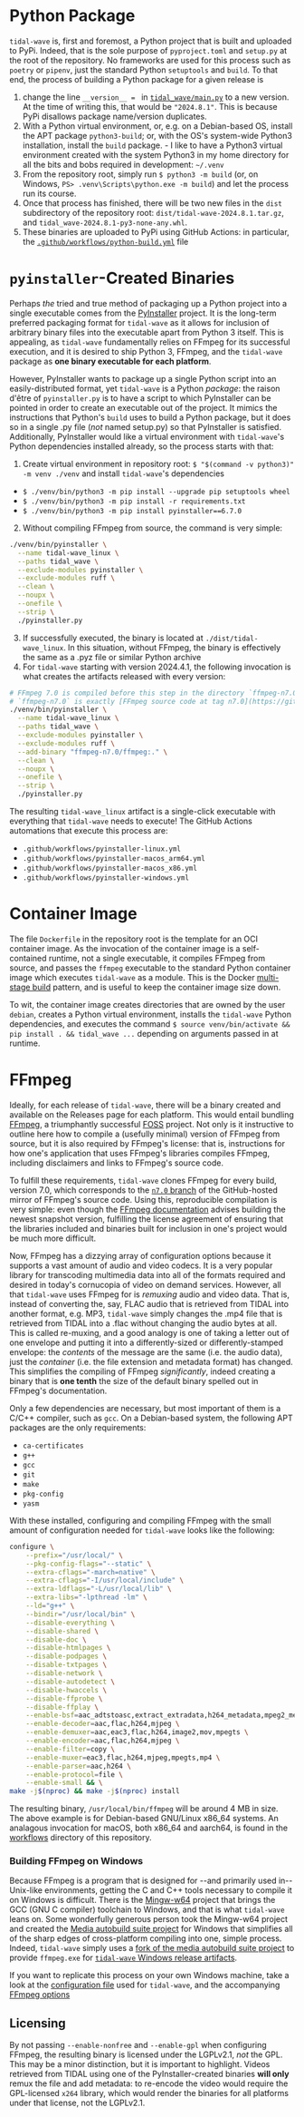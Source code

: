 # Python Package

`tidal-wave` is, first and foremost, a Python project that is built and uploaded to PyPi. Indeed, that is the sole purpose of `pyproject.toml` and `setup.py` at the root of the repository. No frameworks are used for this process such as `poetry` or `pipenv`, just the standard Python `setuptools` and `build`. To that end, the process of building a Python package for a given release is 
  1. change the line `__version__ = ` in [`tidal_wave/main.py`](https://github.com/ebb-earl-co/tidal-wave/blob/trunk/tidal_wave/main.py#L32) to a new version. At the time of writing this, that would be `"2024.8.1"`. This is because PyPi disallows package name/version duplicates.
  2. With a Python virtual environment, or, e.g. on a Debian-based OS, install the APT package `python3-build`; or, with the OS's system-wide Python3 installation, install the `build` package. 
    - I like to have a Python3 virtual environment created with the system Python3 in my home directory for all the bits and bobs required in development: `~/.venv`
  3. From the repository root, simply run `$ python3 -m build` (or, on Windows, `PS> .venv\Scripts\python.exe -m build`) and let the process run its course.
  4. Once that process has finished, there will be two new files in the `dist` subdirectory of the repository root: `dist/tidal-wave-2024.8.1.tar.gz`, and `tidal_wave-2024.8.1-py3-none-any.whl`.
  5. These binaries are uploaded to PyPi using GitHub Actions: in particular, the [`.github/workflows/python-build.yml`](https://github.com/ebb-earl-co/tidal-wave/blob/trunk/.github/workflows/python-build.yml) file

# `pyinstaller`-Created Binaries
Perhaps *the* tried and true method of packaging up a Python project into a single executable comes from the [PyInstaller](https://pyinstaller.org) project. It is the long-term preferred packaging format for `tidal-wave` as it allows for inclusion of arbitrary binary files into the executable apart from Python 3 itself. This is appealing, as `tidal-wave` fundamentally relies on FFmpeg for its successful execution, and it is desired to ship Python 3, FFmpeg, and the `tidal-wave` package as **one binary executable for each platform**.

However, PyInstaller wants to package up a single Python script into an easily-distributed format, yet `tidal-wave` is a Python *package*: the raison d'être of `pyinstaller.py` is to have a script to which PyInstaller can be pointed in order to create an executable out of the project. It mimics the instructions that Python's `build` uses to build a Python package, but it does so in a single .py file (*not* named setup.py) so that PyInstaller is satisfied. Additionally, PyInstaller would like a virtual environment with `tidal-wave`'s Python dependencies installed already, so the process starts with that:
  1. Create virtual environment in repository root: `$ "$(command -v python3)" -m venv ./venv` and install `tidal-wave`'s dependencies
   - `$ ./venv/bin/python3 -m pip install --upgrade pip setuptools wheel`
   - `$ ./venv/bin/python3 -m pip install -r requirements.txt`
   - `$ ./venv/bin/python3 -m pip install pyinstaller==6.7.0`
  2. Without compiling FFmpeg from source, the command is very simple:
  ```bash
  ./venv/bin/pyinstaller \
    --name tidal-wave_linux \
    --paths tidal_wave \
    --exclude-modules pyinstaller \
    --exclude-modules ruff \
    --clean \
    --noupx \
    --onefile \
    --strip \
    ./pyinstaller.py
  ```
  3. If successfully executed, the binary is located at `./dist/tidal-wave_linux`. In this situation, without FFmpeg, the binary is effectively the same as a .pyz file or similar Python archive
  4. For `tidal-wave` starting with version 2024.4.1, the following invocation is what creates the artifacts released with every version:
  ```bash
  # FFmpeg 7.0 is compiled before this step in the directory `ffmpeg-n7.0`
  # `ffmpeg-n7.0` is exactly [FFmpeg source code at tag n7.0](https://github.com/FFmpeg/FFmpeg/releases/tag/n7.0)
  ./venv/bin/pyinstaller \
    --name tidal-wave_linux \
    --paths tidal_wave \
    --exclude-modules pyinstaller \
    --exclude-modules ruff \
    --add-binary "ffmpeg-n7.0/ffmpeg:." \
    --clean \
    --noupx \
    --onefile \
    --strip \
    ./pyinstaller.py
  ```
  The resulting `tidal-wave_linux` artifact is a single-click executable with everything that `tidal-wave` needs to execute! The GitHub Actions automations that execute this process are:
  - `.github/workflows/pyinstaller-linux.yml`
  - `.github/workflows/pyinstaller-macos_arm64.yml`
  - `.github/workflows/pyinstaller-macos_x86.yml`
  - `.github/workflows/pyinstaller-windows.yml`

# Container Image
The file `Dockerfile` in the repository root is the template for an OCI container image. As the invocation of the container image is a self-contained runtime, not a single executable, it compiles FFmpeg from source, and passes the `ffmpeg` executable to the standard Python container image which executes `tidal-wave` as a module. This is the Docker [multi-stage build](https://docs.docker.com/build/building/multi-stage/#use-multi-stage-builds) pattern, and is useful to keep the container image size down.

To wit, the container image creates directories that are owned by the user `debian`, creates a Python virtual environment, installs the `tidal-wave` Python dependencies, and executes the command `$ source venv/bin/activate && pip install . && tidal_wave ...` depending on arguments passed in at runtime.

# FFmpeg
Ideally, for each release of `tidal-wave`, there will be a binary created and available on the Releases page for each platform. This would entail bundling [FFmpeg](https://ffmpeg.org), a triumphantly successful [FOSS](https://en.wikipedia.org/wiki/Free_and_open-source_software) project. Not only is it instructive to outline here how to compile a (usefully minimal) version of FFmpeg from source, but it is also required by FFmpeg's license: that is, instructions for how one's application that uses FFmpeg's libraries compiles FFmpeg, including disclaimers and links to FFmpeg's source code.

To fulfill these requirements, `tidal-wave` clones FFmpeg for every build, version 7.0, which corresponds to the [`n7.0` branch](https://github.com/FFmpeg/FFmpeg/tree/n7.0) of the GitHub-hosted mirror of FFmpeg's source code. Using this, reproducible compilation is very simple: even though the [FFmpeg documentation](https://trac.ffmpeg.org/wiki/CompilationGuide) advises building the newest snapshot version, fulfilling the license agreement of ensuring that the libraries included and binaries built for inclusion in one's project would be much more difficult.

Now, FFmpeg has a dizzying array of configuration options because it supports a vast amount of audio and video codecs. It is a very popular library for transcoding multimedia data into all of the formats required and desired in today's cornucopia of video on demand services. However, all that `tidal-wave` uses FFmpeg for is *remuxing* audio and video data. That is, instead of converting the, say, FLAC audio that is retrieved from TIDAL into another format, e.g. MP3, `tidal-wave` simply changes the .mp4 file that is retrieved from TIDAL into a .flac without changing the audio bytes at all. This is called re-muxing, and a good analogy is one of taking a letter out of one envelope and putting it into a differently-sized or differently-stamped envelope: the *contents* of the message are the same (i.e. the audio data), just the *container* (i.e. the file extension and metadata format) has changed. This simplifies the compiling of FFmpeg *significantly*, indeed creating a binary that is **one tenth** the size of the default binary spelled out in FFmpeg's documentation.

Only a few dependencies are necessary, but most important of them is a C/C++ compiler, such as `gcc`. On a Debian-based system, the following APT packages are the only requirements:
 - `ca-certificates`
 - `g++`
 - `gcc`
 - `git`
 - `make`
 - `pkg-config`
 - `yasm`

With these installed, configuring and compiling FFmpeg with the small amount of configuration needed for `tidal-wave` looks like the following:
```bash
configure \
    --prefix="/usr/local/" \
    --pkg-config-flags="--static" \
    --extra-cflags="-march=native" \
    --extra-cflags="-I/usr/local/include" \
    --extra-ldflags="-L/usr/local/lib" \
    --extra-libs="-lpthread -lm" \
    --ld="g++" \
    --bindir="/usr/local/bin" \
    --disable-everything \
    --disable-shared \
    --disable-doc \
    --disable-htmlpages \
    --disable-podpages \
    --disable-txtpages \
    --disable-network \
    --disable-autodetect \
    --disable-hwaccels \
    --disable-ffprobe \
    --disable-ffplay \
    --enable-bsf=aac_adtstoasc,extract_extradata,h264_metadata,mpeg2_metadata \
    --enable-decoder=aac,flac,h264,mjpeg \
    --enable-demuxer=aac,eac3,flac,h264,image2,mov,mpegts \
    --enable-encoder=aac,flac,h264,mjpeg \
    --enable-filter=copy \
    --enable-muxer=eac3,flac,h264,mjpeg,mpegts,mp4 \
    --enable-parser=aac,h264 \
    --enable-protocol=file \
    --enable-small && \
make -j$(nproc) && make -j$(nproc) install
```

The resulting binary, `/usr/local/bin/ffmpeg` will be around 4 MB in size. The above example is for Debian-based GNU/Linux x86\_64 systems. An analagous invocation for macOS, both x86\_64 and aarch64, is found in the [workflows](https://github.com/ebb-earl-co/tidal-wave/tree/trunk/.github/workflows) directory of this repository.
### Building FFmpeg on Windows
Because FFmpeg is a program that is designed for --and primarily used in-- Unix-like environments, getting the C and C++ tools necessary to compile it on Windows is difficult. There is the [Mingw-w64](https://www.mingw-w64.org/) project that brings the GCC (GNU C compiler) toolchain to Windows, and that is what `tidal-wave` leans on. Some wonderfully generous person took the Mingw-w64 project and created the [Media autobuild suite project](https://github.com/m-ab-s/media-autobuild_suite) for Windows that simplifies all of the sharp edges of cross-platform compiling into one, simple process. Indeed, `tidal-wave` simply uses a [fork of the media autobuild suite project](https://github.com/ebb-earl-co/media-autobuild_suite/releases/tag/n7.0) to provide `ffmpeg.exe` for [`tidal-wave` Windows release artifacts](https://github.com/ebb-earl-co/tidal-wave/blob/trunk/.github/workflows/pyinstaller-windows.yml#L29).

If you want to replicate this process on your own Windows machine, take a look at the [configuration file](https://github.com/ebb-earl-co/media-autobuild_suite/blob/master/build/media-autobuild_suite.ini) used for `tidal-wave`, and the accompanying [FFmpeg options](https://github.com/ebb-earl-co/media-autobuild_suite/blob/master/build/ffmpeg_options.txt)
## Licensing
By not passing `--enable-nonfree` and `--enable-gpl` when configuring FFmpeg, the resulting binary is licensed under the LGPLv2.1, *not* the GPL. This may be a minor distinction, but it is important to highlight. Videos retrieved from TIDAL using one of the PyInstaller-created binaries **will only** remux the file and add metadata: to re-encode the video would require the GPL-licensed `x264` library, which would render the binaries for all platforms under that license, not the LGPLv2.1.
